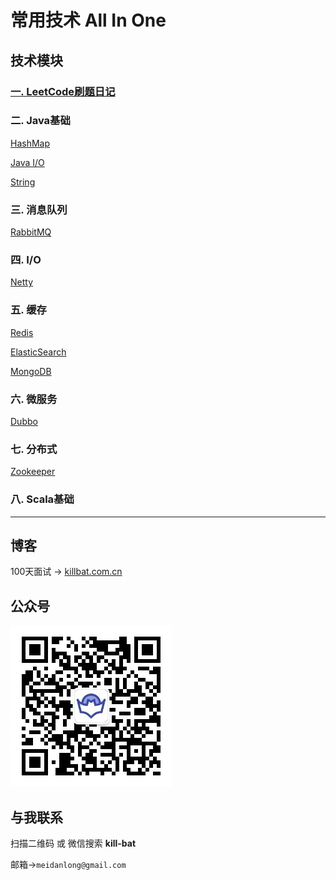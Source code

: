 # 常用技术 All In One 

## 技术模块

### [一. LeetCode刷题日记 ](https://github.com/Meidanlong/all-in-one/tree/master/leetcode)

### 二. Java基础
[HashMap](https://github.com/Meidanlong/all-in-one/tree/master/javabasic/src/main/java/com/meidl/javabasic/hashMap)

[Java I/O](https://github.com/Meidanlong/all-in-one/tree/master/javabasic/src/main/java/com/meidl/javabasic/io)

[String](https://github.com/Meidanlong/all-in-one/tree/master/javabasic/src/main/java/com/meidl/javabasic/string)

### 三. 消息队列
[RabbitMQ](https://github.com/Meidanlong/all-in-one/tree/master/rabbitmq)

### 四. I/O
[Netty](https://github.com/Meidanlong/all-in-one/tree/master/netty)

### 五. 缓存
[Redis](https://github.com/Meidanlong/all-in-one/tree/master/redis)

[ElasticSearch](https://github.com/Meidanlong/all-in-one/tree/master/elasticsearch)

[MongoDB](https://github.com/Meidanlong/all-in-one/tree/master/mongodb)

### 六. 微服务
[Dubbo]()

### 七. 分布式
[Zookeeper]()

### 八. Scala基础

---

## 博客

100天面试 -> [killbat.com.cn](https://www.killbat.com.cn/)

## 公众号

![100天面试公众号二维码](erweima.jpg)

## 与我联系

扫描二维码 或 微信搜索 **kill-bat**

邮箱->`meidanlong@gmail.com`
